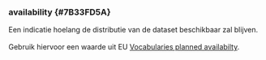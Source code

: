 ### availability {#7B33FD5A}
Een indicatie hoelang de distributie van de dataset beschikbaar zal blijven.
<br/>
<br/>
Gebruik hiervoor een waarde uit EU <a href='https://op.europa.eu/en/web/eu-vocabularies/concept-scheme/-/resource?uri=http://publications.europa.eu/resource/authority/planned-availability' target='_blank'>Vocabularies planned availabilty</a>.
